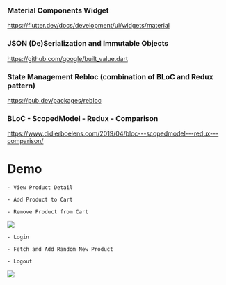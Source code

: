 ### Material Components Widget

https://flutter.dev/docs/development/ui/widgets/material

### JSON (De)Serialization and Immutable Objects
https://github.com/google/built_value.dart

### State Management Rebloc (combination of BLoC and Redux pattern)

https://pub.dev/packages/rebloc

### BLoC - ScopedModel - Redux - Comparison 
https://www.didierboelens.com/2019/04/bloc---scopedmodel---redux---comparison/

# Demo

```
- View Product Detail

- Add Product to Cart

- Remove Product from Cart
```

<a href="http://recordit.co/XTUvKIQ2R9" target="_BLANK"><img src="https://i.snag.gy/1CceyQ.jpg" /></a>

```
- Login

- Fetch and Add Random New Product

- Logout
```

<a href="http://recordit.co/XTUvKIQ2R9" target="_BLANK"><img src="https://i.snag.gy/1CceyQ.jpg" /></a>


